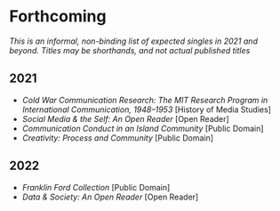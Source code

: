 # Forthcoming

*This is an informal, non-binding list of expected singles in 2021 and beyond. Titles may be shorthands, and not actual published titles*

## 2021

* *Cold War Communication Research: The MIT Research Program in International Communication, 1948–1953* [History of Media Studies]
* *Social Media & the Self: An Open Reader* [Open Reader]
* *Communication Conduct in an Island Community* [Public Domain]
* *Creativity: Process and Community* [Public Domain]

## 2022

* *Franklin Ford Collection* [Public Domain]
* *Data & Society: An Open Reader* [Open Reader]
